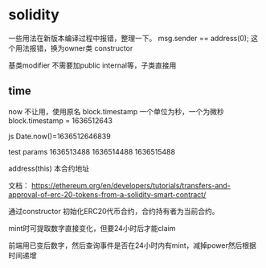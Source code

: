 # solidity
一些用法在新版本编译过程中报错，整理一下。
msg.sender == address(0);
这个用法报错，换为owner类 constructor

基类modifier 不需要加public internal等，子类直接用

## time
now 不让用，使用原名 block.timestamp
一个单位为秒，一个为微秒
block.timestamp = 1636512643

js Date.now()=1636512646839

test params
1636513488
1636514488
1636515488

address(this) 本合约地址

文档： https://ethereum.org/en/developers/tutorials/transfers-and-approval-of-erc-20-tokens-from-a-solidity-smart-contract/

通过constructor 初始化ERC20代币合约，合约持有者为当前合约。

mint时可提取数字直接变化，但要24小时后才能claim

前端用已变后数字，然后查询事件是否在24小时内有mint，减掉power然后根据时间递增
